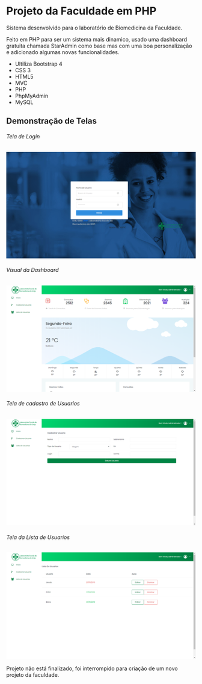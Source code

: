 # Projeto da Faculdade em PHP

Sistema desenvolvido para o laboratório de Biomedicina da Faculdade.

Feito em PHP para ser um sistema mais dinamico, usado uma dashboard gratuita chamada StarAdmin como base mas com uma boa personalização
e adicionado algumas novas funcionalidades.

- Ultiliza Bootstrap 4
- CSS 3
- HTML5
- MVC
- PHP
- PhpMyAdmin
- MySQL

## Demonstração de Telas

###### Tela de Login
![](/Capturas/Login.png?raw=true "Login")

###### Visual da Dashboard
![](/Capturas/DashboardPHP.png?raw=true "Dashboard")

###### Tela de cadastro de Usuarios
![](/Capturas/Cadastro.png?raw=true "Cadastro")

###### Tela da Lista de Usuarios
![](/Capturas/Lista.png?raw=true "Lista")


Projeto não está finalizado, foi interrompido para criação de um novo projeto da faculdade.
